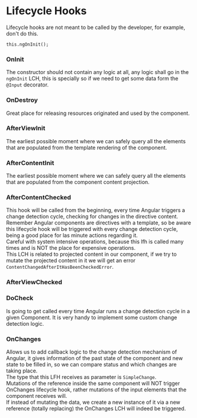 # Lifecycle Hooks

Lifecycle hooks are not meant to be called by the developer, for example, don't do this.
```angular2
this.ngOnInit();
```

### OnInit
The constructor should not contain any logic at all, any logic shall go 
in the `ngOnInit` LCH, this is specially so if we need to get some data form the
`@Input` decorator.

### OnDestroy
Great place for releasing resources originated and used by the component.

### AfterViewInit
The earliest possible moment where we can safely query all the elements 
that are populated from the template rendering of the component.

### AfterContentInit
The earliest possible moment where we can safely query all the elements 
that are populated from the component content projection.

### AfterContentChecked
This hook will be called from the beginning, every time Angular triggers a change detection
cycle, checking for changes in the directive content.  
Remember Angular components are directives with a template, so be aware this lifecycle hook will be 
triggered with every change detection cycle, being a good place for las minute actions regarding it.  
Careful with system intensive operations, because this lfh is called many times and is NOT the place
for expensive operations.  
This LCH is related to projected content in our component, if we try to mutate the projected content in it
we will get an error `ContentChangedAfterItHasBeenCheckedError`.

### AfterViewChecked

### DoCheck
Is going to get called every time Angular runs a change detection cycle in a given
Component. It is very handy to implement some custom change detection logic.

### OnChanges
Allows us to add callback logic to the change detection mechanism of Angular,
it gives information of the past state of the component and new state to be filled in,
so we can compare status and which changes are taking place.  
The type that this LFH receives as parameter is `SimpleChange`.  
Mutations of the reference inside the same component will NOT trigger OnChanges lifecycle hook,
rather mutations of the input elements that the component receives will.  
If instead of mutating the data, we create a new instance of it via a new reference (totally replacing)
the OnChanges LCH will indeed be triggered.
